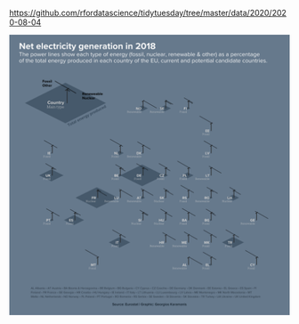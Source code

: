 https://github.com/rfordatascience/tidytuesday/tree/master/data/2020/2020-08-04

![](plots/european-energy.png)
